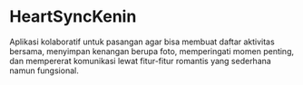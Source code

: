 # HeartSyncKenin
Aplikasi kolaboratif untuk pasangan agar bisa membuat daftar aktivitas bersama, menyimpan kenangan berupa foto, memperingati momen penting, dan mempererat komunikasi lewat fitur-fitur romantis yang sederhana namun fungsional.
